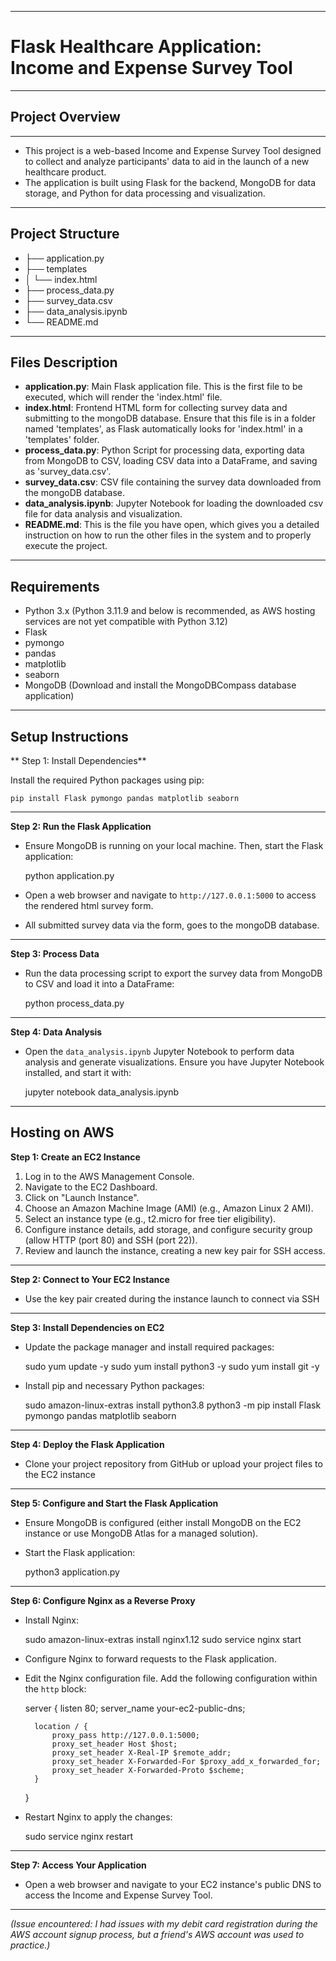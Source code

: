 -------------------------------
# Flask Healthcare Application: Income and Expense Survey Tool
-------------------------------


## Project Overview
----------------
- This project is a web-based Income and Expense Survey Tool designed to collect and analyze participants' data to aid in the launch of a new healthcare product. 
- The application is built using Flask for the backend, MongoDB for data storage, and Python for data processing and visualization.
--------------------------

## Project Structure

- ├── application.py
- ├── templates
- │   └── index.html
- ├── process_data.py
- ├── survey_data.csv
- ├── data_analysis.ipynb
- └── README.md
-------------------------

## Files Description

- **application.py**: Main Flask application file. This is the first file to be executed, which will render the 'index.html' file.
- **index.html**: Frontend HTML form for collecting survey data and submitting to the mongoDB database. Ensure that this file is in a folder named 'templates', as Flask automatically looks for 'index.html' in a 'templates' folder.
- **process_data.py**: Python Script for processing data, exporting data from MongoDB to CSV, loading CSV data into a DataFrame, and saving as 'survey_data.csv'.
- **survey_data.csv**: CSV file containing the survey data downloaded from the mongoDB database.
- **data_analysis.ipynb**: Jupyter Notebook for loading the downloaded csv file for data analysis and visualization.
- **README.md**: This is the file you have open, which gives you a detailed instruction on how to run the other files in the system and to properly execute the project.
------------------------------

## Requirements

- Python 3.x (Python 3.11.9 and below is recommended, as AWS hosting services are not yet compatible with Python 3.12)
- Flask
- pymongo
- pandas
- matplotlib
- seaborn
- MongoDB (Download and install the MongoDBCompass database application)
-----------------------------

## Setup Instructions

** Step 1: Install Dependencies**

Install the required Python packages using pip:

    pip install Flask pymongo pandas matplotlib seaborn
-----
**Step 2: Run the Flask Application**

- Ensure MongoDB is running on your local machine. Then, start the Flask application:

    python application.py

- Open a web browser and navigate to `http://127.0.0.1:5000` to access the rendered html survey form. 
- All submitted survey data via the form, goes to the mongoDB database.
------
**Step 3: Process Data**

- Run the data processing script to export the survey data from MongoDB to CSV and load it into a DataFrame:

    python process_data.py
-----
**Step 4: Data Analysis**

- Open the `data_analysis.ipynb` Jupyter Notebook to perform data analysis and generate visualizations. Ensure you have Jupyter Notebook installed, and start it with:

    jupyter notebook data_analysis.ipynb
----------------------------------------------------

## Hosting on AWS

**Step 1: Create an EC2 Instance**

1. Log in to the AWS Management Console.
2. Navigate to the EC2 Dashboard.
3. Click on "Launch Instance".
4. Choose an Amazon Machine Image (AMI) (e.g., Amazon Linux 2 AMI).
5. Select an instance type (e.g., t2.micro for free tier eligibility).
6. Configure instance details, add storage, and configure security group (allow HTTP (port 80) and SSH (port 22)).
7. Review and launch the instance, creating a new key pair for SSH access.
-----
**Step 2: Connect to Your EC2 Instance**

- Use the key pair created during the instance launch to connect via SSH
-----
**Step 3: Install Dependencies on EC2**

- Update the package manager and install required packages:

    sudo yum update -y
    sudo yum install python3 -y
    sudo yum install git -y

- Install pip and necessary Python packages:

    sudo amazon-linux-extras install python3.8
    python3 -m pip install Flask pymongo pandas matplotlib seaborn
-----
**Step 4: Deploy the Flask Application**

- Clone your project repository from GitHub or upload your project files to the EC2 instance
-----
**Step 5: Configure and Start the Flask Application**

- Ensure MongoDB is configured (either install MongoDB on the EC2 instance or use MongoDB Atlas for a managed solution).

- Start the Flask application:

    python3 application.py
-----
**Step 6: Configure Nginx as a Reverse Proxy**

- Install Nginx:

    sudo amazon-linux-extras install nginx1.12
    sudo service nginx start

- Configure Nginx to forward requests to the Flask application.

- Edit the Nginx configuration file. Add the following configuration within the `http` block:

    server {
        listen 80;
        server_name your-ec2-public-dns;

        location / {
            proxy_pass http://127.0.0.1:5000;
            proxy_set_header Host $host;
            proxy_set_header X-Real-IP $remote_addr;
            proxy_set_header X-Forwarded-For $proxy_add_x_forwarded_for;
            proxy_set_header X-Forwarded-Proto $scheme;
        }
    }

- Restart Nginx to apply the changes:

    sudo service nginx restart
----
**Step 7: Access Your Application**

- Open a web browser and navigate to your EC2 instance's public DNS to access the Income and Expense Survey Tool. 
-------

_(Issue encountered: I had issues with my debit card registration during the AWS account signup process, but a friend's AWS account was used to practice.)_
